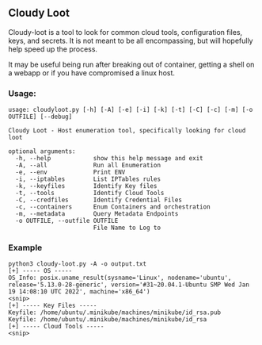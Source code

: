 ## Cloudy Loot
Cloudy-loot is a tool to look for common cloud tools, configuration files, keys, and secrets.  It is not meant to be all encompassing, but will hopefully help speed up the process.

It may be useful being run after breaking out of container, getting a shell on a webapp or if you have compromised a linux host.

### Usage:

```
usage: cloudyloot.py [-h] [-A] [-e] [-i] [-k] [-t] [-C] [-c] [-m] [-o OUTFILE] [--debug]

Cloudy Loot - Host enumeration tool, specifically looking for cloud loot

optional arguments:
  -h, --help            show this help message and exit
  -A, --all             Run all Enumeration
  -e, --env             Print ENV
  -i, --iptables        List IPTables rules
  -k, --keyfiles        Identify Key files
  -t, --tools           Identify Cloud Tools
  -C, --credfiles       Identify Credential Files
  -c, --containers      Enum Containers and orchestration
  -m, --metadata        Query Metadata Endpoints
  -o OUTFILE, --outfile OUTFILE
                        File Name to Log to
```

### Example

```
python3 cloudy-loot.py -A -o output.txt
[+] ----- OS ----- 
OS_Info: posix.uname_result(sysname='Linux', nodename='ubuntu', release='5.13.0-28-generic', version='#31~20.04.1-Ubuntu SMP Wed Jan 19 14:08:10 UTC 2022', machine='x86_64')
<snip>
[+] ----- Key Files ----- 
Keyfile: /home/ubuntu/.minikube/machines/minikube/id_rsa.pub
Keyfile: /home/ubuntu/.minikube/machines/minikube/id_rsa
[+] ----- Cloud Tools ----- 
<snip>
```
